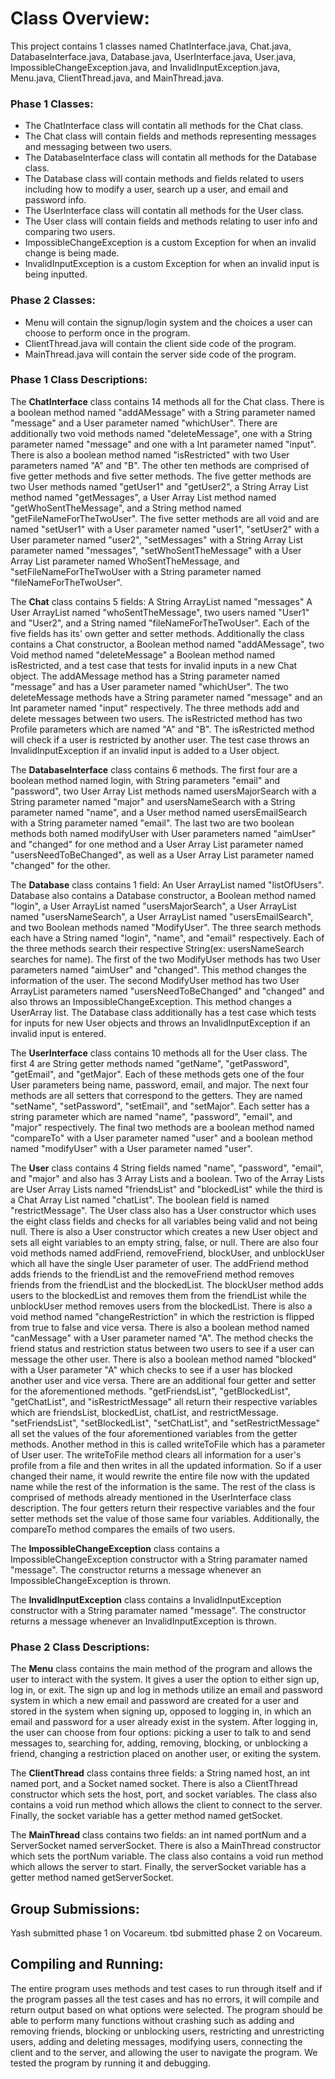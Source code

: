# Class Overview:

This project contains 1 classes named ChatInterface.java, Chat.java, DatabaseInterface.java, Database.java, UserInterface.java, User.java, 
ImpossibleChangeException.java, and InvalidInputException.java, Menu.java, ClientThread.java, and MainThread.java.

### Phase 1 Classes: 
- The ChatInterface class will contatin all methods for the Chat class.
- The Chat class will contain fields and methods representing messages and messaging between two users. 
- The DatabaseInterface class will contatin all methods for the Database class.
- The Database class will contain methods and fields related to users including how to modify a user,
   search up a user, and email and password info.
- The UserInterface class will contatin all methods for the User class.
- The User class will contain fields and methods relating to user info and comparing two users.
- ImpossibleChangeException is a custom Exception for when an invalid change is being made.
- InvalidInputException is a custom Exception for when an invalid input is being inputted.

### Phase 2 Classes:
- Menu will contain the signup/login system and the choices a user can choose to perform once in the program.
- ClientThread.java will contain the client side code of the program.
- MainThread.java will contain the server side code of the program.


### Phase 1 Class Descriptions: 

The **ChatInterface** class contains 14 methods all for the Chat class. There is a boolean method named "addAMessage" with a 
String parameter named "message" and a User parameter named "whichUser". There are additionally two void methods named
"deleteMessage", one with a String parameter named "message" and one with a Int parameter named "input". There is also 
a boolean method named "isRestricted" with two User parameters named "A" and "B". The other ten methods are comprised 
of five getter methods and five setter methods. The five getter methods are two User methods named "getUser1" and 
"getUser2", a String Array List method named "getMessages", a User Array List method named "getWhoSentTheMessage", and 
a String method named "getFileNameForTheTwoUser". The five setter methods are all void and are named "setUser1" with a 
User parameter named "user1", "setUser2" with a User parameter named "user2", "setMessages" with a String Array List 
parameter named "messages", "setWhoSentTheMessage" with a User Array List parameter named WhoSentTheMessage, and 
"setFileNameForTheTwoUser with a String parameter named "fileNameForTheTwoUser".

The **Chat** class contains 5 fields: A String ArrayList named "messages" A User ArrayList named "whoSentTheMessage", 
two users named "User1" and "User2", and a String named "fileNameForTheTwoUser". Each of the five fields has its' own 
getter and setter methods. Additionally the class contains a Chat constructor, a Boolean method named "addAMessage", 
two Void method named "deleteMessage" a Boolean method named isRestricted, and a test case that tests for invalid inputs 
in a new Chat object. The addAMessage method has a String parameter named "message" and has a User parameter named "whichUser". 
The two deleteMessage methods have a String parameter named "message" and an Int parameter named "input" respectively.
The three methods add and delete messages between two users. The isRestricted method has 
two Profile parameters which are named "A" and "B". The isRestricted method will check if a user is restricted by 
another user. The test case throws an InvalidInputException if an invalid input is added to a User object.

The **DatabaseInterface** class contains 6 methods. The first four are a boolean method named login, with String parameters 
"email" and "password", two User Array List methods named usersMajorSearch with a String parameter named "major" and 
usersNameSearch with a String parameter named "name", and a User method named usersEmailSearch with a String parameter
named "email". The last two are two boolean methods both named modifyUser with User parameters named "aimUser" and
"changed" for one method and a User Array List parameter named "usersNeedToBeChanged", as well as a User Array List
parameter named "changed" for the other.

The **Database** class contains 1 field: An User ArrayList named "listOfUsers". Database also contains a Database constructor, a
Boolean method named "login", a User ArrayList named "usersMajorSearch", a User ArrayList named "usersNameSearch", 
a User ArrayList named "usersEmailSearch", and two Boolean methods named "ModifyUser".
The three search methods each have a String named "login", "name", and "email" respectively. Each of the three methods search
their respective String(ex: usersNameSearch searches for name). The first of the two ModifyUser methods has two User parameters named 
"aimUser" and "changed". This method changes the information of the user. The second ModifyUser method has two User ArrayList parameters
named "usersNeedToBeChanged" and "changed" and also throws an ImpossibleChangeException. This method changes a UserArray list. The 
Database class additionally has a test case which tests for inputs for new User objects and throws an InvalidInputException if an 
invalid input is entered.

The **UserInterface** class contains 10 methods all for the User class. The first 4 are String getter methods named "getName", "getPassword",
"getEmail", and "getMajor". Each of these methods gets one of the four User parameters being name, password, email, and major. 
The next four methods are all setters that correspond to the getters. They are named "setName", "setPassword", "setEmail", and "setMajor".
Each setter has a string parameter which are named "name", "password", "email", and "major" respectively. The final two methods are
a boolean method named "compareTo" with a User parameter named "user" and a boolean method named "modifyUser" with a User parameter 
named "user".

The **User** class contains 4 String fields named "name", "password", "email", and "major" and also has 3 Array Lists and 
a boolean. Two of the Array Lists are User Array Lists named "friendsList" and "blockedList" while the third is a Chat 
Array List named "chatList". The boolean field is named "restrictMessage". The User class also has a User constructor 
which uses the eight class fields and checks for all variables being valid and not being null. There is also a User 
constructor which creates a new User object and sets all eight variables to an empty string, false, or null. There are 
also four void methods named addFriend, removeFriend, blockUser, and unblockUser which all have the single User parameter 
of user. The addFriend method adds friends to the friendList and the removeFriend method removes friends from the friendList
and the blockedList. The blockUser method adds users to the blockedList and removes them from the friendList while the
unblockUser method removes users from the blockedList. There is also a void method named "changeRestriction" in which
the restriction is flipped from true to false and vice versa. There is also a boolean method named "canMessage" with a
User parameter named "A". The method checks the friend status and restriction status between two users to see if a user
can message the other user. There is also a boolean method named  "blocked" with a User parameter "A" which checks to 
see if a user has blocked another user and vice versa. There are an additional four getter and setter for the aforementioned
methods. "getFriendsList", "getBlockedList", "getChatList", and "isRestrictMessage" all return their respective variables 
which are friendsList, blockedList, chatList, and restrictMessage. "setFriendsList", "setBlockedList", "setChatList", and
"setRestrictMessage" all set the values of the four aforementioned variables from the getter methods. Another method in this
is called writeToFile which has a parameter of User user. The writeToFile method clears all information for a user's profile
from a file and then writes in all the updated information. So if a user changed their name, it would rewrite the entire file
now with the updated name while the rest of the information is the same. The rest of the class is comprised of methods already 
mentioned in the UserInterface class description. The four getters return their respective variables and the four setter 
methods set the value of those same four variables. Additionally, the compareTo method compares the emails of two users.

The **ImpossibleChangeException** class contains a ImpossibleChangeException constructor with a String paramater named "message".
The constructor returns a message whenever an ImpossibleChangeException is thrown.

The **InvalidInputException** class contains a InvalidInputException constructor with a String paramater named "message".
The constructor returns a message whenever an InvalidInputException is thrown.

### Phase 2 Class Descriptions: 

The **Menu** class contains the main method of the program and allows the user to interact with the system. It gives a user
the option to either sign up, log in, or exit. The sign up and log in methods utilize an email and password system in which
a new email and password are created for a user and stored in the system when signing up, opposed to logging in, in which
an email and password for a user already exist in the system. After logging in, the user can choose from four options:
picking a user to talk to and send messages to, searching for, adding, removing, blocking, or unblocking a friend, 
changing a restriction placed on another user, or exiting the system.

The **ClientThread** class contains three fields: a String named host, an int named port,
and a Socket named socket. There is also a ClientThread constructor which sets the host, port, and socket variables. The
class also contains a void run method which allows the client to connect to the server. Finally, the socket variable has a 
getter method named getSocket.

The **MainThread** class contains two fields: an int named portNum and a ServerSocket named serverSocket. There is also a
MainThread constructor which sets the portNum variable. The class also contains a void run method which allows the server
to start. Finally, the serverSocket variable has a getter method named getServerSocket.




## Group Submissions:

Yash submitted phase 1 on Vocareum.
tbd submitted phase 2 on Vocareum.

## Compiling and Running:

The entire program uses methods and test cases to run through itself and if the program passes all the test cases and has no
errors, it will compile and return output based on what options were selected. The program should be able to perform many functions without crashing such as adding and removing friends, blocking or unblocking users, restricting and unrestricting users, adding and deleting messages, modifying users, connecting the client and to the server, and allowing the user to navigate the program. We tested the program by running it and debugging.
